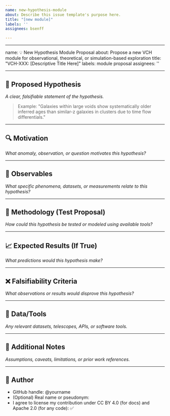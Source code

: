```yaml
---
name: new-hypothesis-module
about: Describe this issue template's purpose here.
title: "[new module]"
labels: ''
assignees: bsenff

---
```


---
name: 💡 New Hypothesis Module Proposal
about: Propose a new VCH module for observational, theoretical, or simulation-based exploration
title: "VCH-XXX: [Descriptive Title Here]"
labels: module proposal
assignees: ''

---

## 🧠 Proposed Hypothesis

_A clear, falsifiable statement of the hypothesis._

> Example: "Galaxies within large voids show systematically older inferred ages than similar-z galaxies in clusters due to time flow differentials."

---

## 🔍 Motivation

_What anomaly, observation, or question motivates this hypothesis?_

---

## 🧪 Observables

_What specific phenomena, datasets, or measurements relate to this hypothesis?_

---

## 🔬 Methodology (Test Proposal)

_How could this hypothesis be tested or modeled using available tools?_

---

## 📈 Expected Results (If True)

_What predictions would this hypothesis make?_

---

## ❌ Falsifiability Criteria

_What observations or results would disprove this hypothesis?_

---

## 🔗 Data/Tools

_Any relevant datasets, telescopes, APIs, or software tools._

---

## 📝 Additional Notes

_Assumptions, caveats, limitations, or prior work references._

---

## 👤 Author

- GitHub handle: @yourname
- (Optional) Real name or pseudonym:
- I agree to license my contribution under CC BY 4.0 (for docs) and Apache 2.0 (for any code): ✅
